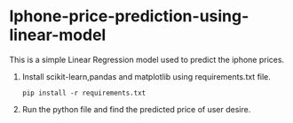 # Iphone-price-prediction-using-linear-model

This is a simple Linear Regression model used to predict the iphone prices.

1. Install scikit-learn,pandas and matplotlib using requirements.txt file.

       pip install -r requirements.txt
      
2. Run the python file and find the predicted price of user desire.

